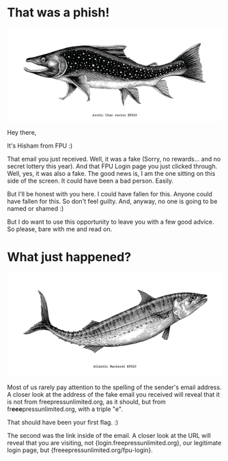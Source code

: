 # That was a phish!
![](media/pictures/Char.jpg)

Hey there,

It's Hisham from FPU :)

That email you just received. Well, it was a fake (Sorry, no rewards... and no secret lottery this year). And that FPU Login page you just clicked through. Well, yes, it was also a fake. The good news is, I am the one sitting on this side of the screen. It could have been a bad person. Easily.

But I'll be honest with you here. I could have fallen for this. Anyone could have fallen for this. So don't feel guilty. And, anyway, no one is going to be named or shamed :)

But I do want to use this opportunity to leave you with a few good advice. So please, bare with me and read on.

# What just happened?
![](media/pictures/Mackerel.jpg)

Most of us rarely pay attention to the spelling of the sender's email address. A closer look at the address of the fake email you received will reveal that it is not from freepressunlimited.org, as it should, but from fr**eee**pressunlimited.org, with a triple "e".

That should have been your first flag. :)

The second was the link inside of the email. A closer look at the URL will reveal that you are visiting, not {login.freepressunlimited.org}, our legitimate login page, but {freeepressunlimited.org/fpu-login}. 
